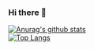 ### Hi there 👋

[![Anurag's github stats](https://github-readme-stats.vercel.app/api?username=ivirtex&theme=black)](https://github.com/anuraghazra/github-readme-stats)\
[![Top Langs](https://github-readme-stats.vercel.app/api/top-langs/?username=ivirtex&layout=compac&theme=dark)](https://github.com/anuraghazra/github-readme-stats)
